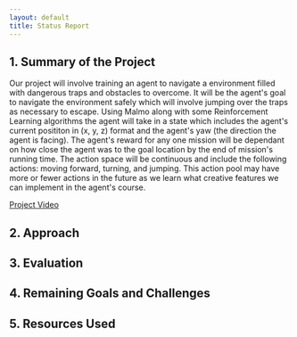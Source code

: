 ```yaml
---
layout: default
title: Status Report
---
```


## 1. Summary of the Project

Our project will involve training an agent to navigate a environment filled with dangerous traps and obstacles to overcome. It will be the agent's goal to navigate the environment safely which will involve jumping over the traps as necessary to escape. Using Malmo along with some Reinforcement Learning algorithms the agent will take in a state which includes the agent's current posititon in (x, y, z) format and the agent's yaw (the direction the agent is facing). The agent's reward for any one mission will be dependant on how close the agent was to the goal location by the end of mission's running time. The action space will be continuous and include the following actions: moving forward, turning, and jumping. This action pool may have more or fewer actions in the future as we learn what creative features we can implement in the agent's course.

[Project Video](https://www.youtube.com/watch?v=NuP8E1t58Sgk "Danger Dungeon")

## 2. Approach

## 3. Evaluation

## 4. Remaining Goals and Challenges

## 5. Resources Used

